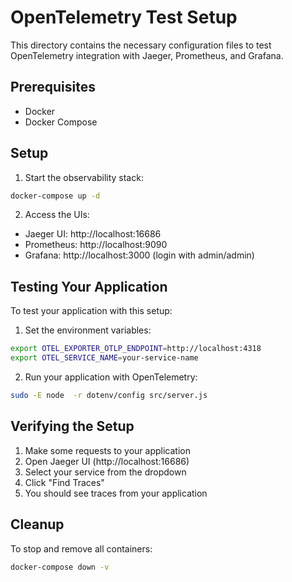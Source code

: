 # OpenTelemetry Test Setup

This directory contains the necessary configuration files to test OpenTelemetry integration with Jaeger, Prometheus, and Grafana.

## Prerequisites

- Docker
- Docker Compose

## Setup

1. Start the observability stack:
```bash
docker-compose up -d
```

2. Access the UIs:
- Jaeger UI: http://localhost:16686
- Prometheus: http://localhost:9090
- Grafana: http://localhost:3000 (login with admin/admin)

## Testing Your Application

To test your application with this setup:

1. Set the environment variables:
```bash
export OTEL_EXPORTER_OTLP_ENDPOINT=http://localhost:4318
export OTEL_SERVICE_NAME=your-service-name
```

2. Run your application with OpenTelemetry:
```bash
sudo -E node  -r dotenv/config src/server.js
```

## Verifying the Setup

1. Make some requests to your application
2. Open Jaeger UI (http://localhost:16686)
3. Select your service from the dropdown
4. Click "Find Traces"
5. You should see traces from your application

## Cleanup

To stop and remove all containers:
```bash
docker-compose down -v
``` 